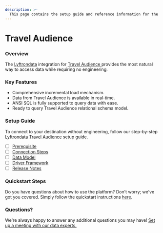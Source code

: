 ```yaml
---
description: >-
  This page contains the setup guide and reference information for the Travel Audience source connector.
---
```


# Travel Audience

### Overview

The [Lyftrondata](https://www.lyftrondata.com/) integration for [Travel Audience](https://www.lyftrondata.com/integration/travel-audience/)[ ](https://www.lyftrondata.com/integration/travel-audience/)provides the most natural way to access data while requiring no engineering.

### Key Features

* Comprehensive incremental load mechanism.
* Data from Travel Audience is available in real-time.&#x20;
* ANSI SQL is fully supported to query data with ease.
* Ready to query Travel Audience relational schema model.

### Setup Guide

To connect to your destination without engineering, follow our step-by-step [Lyftrondata](https://www.lyftrondata.com/)  [Travel Audience](https://www.lyftrondata.com/integration/travel-audience/) setup guide.

* [ ] [Prerequisite](../../marketing-analytics/travel-audience/prerequisite.md)
* [ ] [Connection Steps](../../marketing-analytics/travel-audience/connection-steps.md)
* [ ] [Data Model](../../marketing-analytics/travel-audience/data-model/)
* [ ] [Driver Framework](../../marketing-analytics/travel-audience/driver-framework/)
* [ ] [Release Notes](../../marketing-analytics/travel-audience/release-notes.md)

### Quickstart Steps

Do you have questions about how to use the platform? Don't worry; we've got you covered. Simply follow the quickstart instructions [here](../../../quickstart-steps.md).

### Questions? <a href="#questions" id="questions"></a>

We're always happy to answer any additional questions you may have! [Set up a meeting with our data experts.](https://www.lyftrondata.com/book-a-meeting/)

